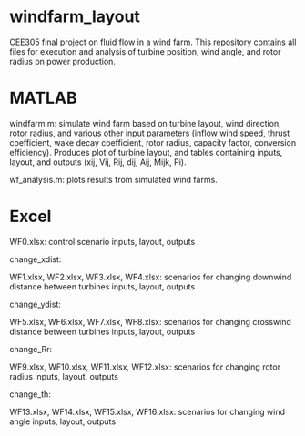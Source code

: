# windfarm_layout
CEE305 final project on fluid flow in a wind farm. This repository contains all files for execution and analysis of turbine position, wind angle, and rotor radius on power production. 

# MATLAB

windfarm.m: simulate wind farm based on turbine layout, wind direction, rotor radius, and various other input parameters (inflow wind speed, thrust coefficient, wake decay coefficient, rotor radius, capacity factor, conversion efficiency). Produces plot of turbine layout, and tables containing inputs, layout, and outputs (xij, Vij, Rij, dij, Aij, Mijk, Pi). 

wf_analysis.m: plots results from simulated wind farms.

# Excel

WF0.xlsx: control scenario inputs, layout, outputs

change_xdist:

  WF1.xlsx, WF2.xlsx, WF3.xlsx, WF4.xlsx: scenarios for changing downwind distance between turbines inputs, layout, outputs


change_ydist:

  WF5.xlsx, WF6.xlsx, WF7.xlsx, WF8.xlsx: scenarios for changing crosswind distance between turbines inputs, layout, outputs


change_Rr:

  WF9.xlsx, WF10.xlsx, WF11.xlsx, WF12.xlsx: scenarios for changing rotor radius inputs, layout, outputs


change_th:

  WF13.xlsx, WF14.xlsx, WF15.xlsx, WF16.xlsx: scenarios for changing wind angle inputs, layout, outputs
